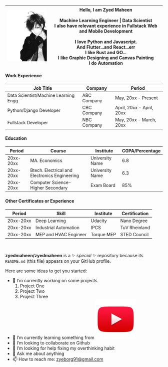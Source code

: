 |  ![](https://github.com/zyedmaheen/zyedmaheen/blob/main/imgtwo.jpeg) | Hello, I am Zyed Maheen <br/><br/>Machine Learning Engineer \| Data Scientist <br/> I also have relevant experience in Fullstack Web and Mobile Development <br/><br/>I love Python and Javascript. <br/>And Flutter...and React...err<br/> I like Rust and GO... <br/> I like Graphic Designing and Canvas Painting <br/> I do Automation | 
|---|---|

#### Work Experience
| Job Title |Company| Period |
|---|---|---|
| Data Scientist/Machine Learning Engg| ABC Company| May, 20xx - Present| 
|Python/Django Developer| CBC Company | April, 20xx - April, 20xx | 
|Fullstack Developer| NBC Company | May, 20xx - March, 20xx|

#### Education
| Period |Course| Institute |CGPA/Percentage|
|---|---|---|---|
|20xx-20xx| MA. Economics | University Name | 6.8 |
|20xx-20xx| Btech. Electrical and Electronics Engineering | University Name | 6.3|
|20xx-20xx| Computer Science- Higher Secondary | Exam Board| 85% |


#### Other Certificates or Experience
| Period |Skill| Institute |Certification|
|---|---|---|---|
|20xx-20xx| Deep Learning | Udacity |  Nano Degree |
|20xx-20xx| Industrial Automation| IPCS | TuV Rheinland |
|20xx-20xx| MEP and HVAC Engineer | Torque MEP | STED Council |
<br/>


**zyedmaheen/zyedmaheen** is a ✨ _special_ ✨ repository because its `README.md` (this file) appears on your GitHub profile.

Here are some ideas to get you started:

- 🔭 I’m currently working on some projects
  1. Project One
  2. Project Two
  3. Project Three
- 🌱 I’m currently learning something from [![Youtube Image](https://github.com/zyedmaheen/zyedmaheen/blob/main/youtube.png)](https://www.youtube.com/channel/UCbp3RDwKGt3PatrF0lzO_nw)
- 👯 I’m looking to collaborate on Github
- 🤔 I’m looking for help fixing my overthinking habit
- 💬 Ask me about anything
- 📫 How to reach me: zyeborg91@gmail.com


